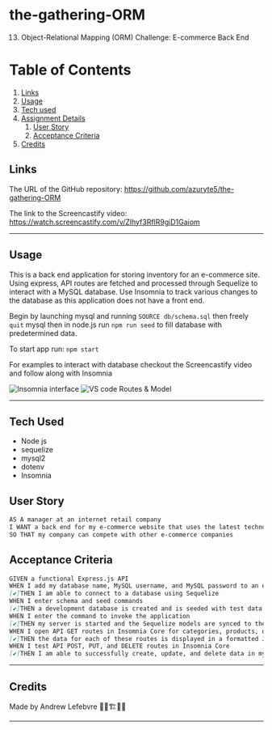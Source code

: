 # the-gathering-ORM
13. Object-Relational Mapping (ORM) Challenge: E-commerce Back End
# Table of Contents
1. [Links](#links)
1. [Usage](#usage)
1. [Tech used](#tech-used)
1. [Assignment Details](#assignment-details)
    1. [User Story](#user-story)
    1. [Acceptance Criteria](#acceptance-criteria)
1. [Credits](#credits)

## Links
The URL of the GitHub repository: https://github.com/azuryte5/the-gathering-ORM

The link to the Screencastify video: https://watch.screencastify.com/v/Zlhyf3RflR9giD1Gaiom

-----
## Usage
This is a back end application for storing inventory for an e-commerce  site. Using express, API routes are fetched and  processed through Sequelize to interact with a MySQL database. Use Insomnia to track various changes to the database as this application does not have a front end.

Begin by launching mysql and running ```SOURCE db/schema.sql``` then freely ``` quit ``` mysql
then in node.js run ```npm run seed``` to fill database with predetermined data.

To start app run:  ```npm start```

For examples to interact with database checkout the Screencastify video and follow along with Insomnia 

![Insomnia interface](https://user-images.githubusercontent.com/85147307/142677794-82fe037c-b15a-492d-b800-49d8a5ebfdd5.png) 
![VS code Routes & Model](https://user-images.githubusercontent.com/85147307/142677911-63ce71ee-085b-4561-b8b3-8f1eeefbce4d.png)
 
-----
## Tech Used 

- Node js
- sequelize
- mysql2
- dotenv
- Insomnia

## User Story

```md
AS A manager at an internet retail company
I WANT a back end for my e-commerce website that uses the latest technologies
SO THAT my company can compete with other e-commerce companies
```

## Acceptance Criteria

```md
GIVEN a functional Express.js API
WHEN I add my database name, MySQL username, and MySQL password to an environment variable file
[✔️]THEN I am able to connect to a database using Sequelize
WHEN I enter schema and seed commands
[✔️]THEN a development database is created and is seeded with test data
WHEN I enter the command to invoke the application
[✔️]THEN my server is started and the Sequelize models are synced to the MySQL database
WHEN I open API GET routes in Insomnia Core for categories, products, or tags
[✔️]THEN the data for each of these routes is displayed in a formatted JSON
WHEN I test API POST, PUT, and DELETE routes in Insomnia Core
[✔️]THEN I am able to successfully create, update, and delete data in my database
```

----
## Credits
Made by Andrew Lefebvre 🔧🤲🏗️🛑🤏

-----
